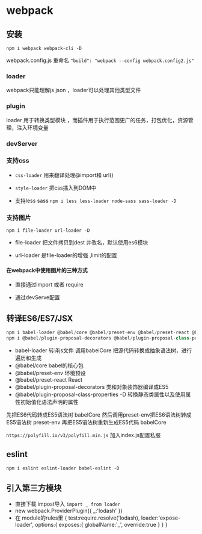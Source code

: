 # webpack

## 安装

`npm i webpack webpack-cli -D`

webpack.config.js 重命名 ` "build": "webpack --config webpack.config2.js" `

### loader

webpack只能理解js json ，loader可以处理其他类型文件

### plugin 

loader 用于转换类型模块 ，而插件用于执行范围更广的任务，打包优化，资源管理，注入环境变量

### devServer

### 支持css

- `css-loader` 用来翻译处理@import和 url()

- `style-loader` 把css插入到DOM中

- 支持less sass `npm i less less-loader node-sass sass-loader -D`

### 支持图片

`npm i file-loader url-loader -D`

- file-loader 把文件拷贝到dest 并改名，默认使用es6模块

- url-loader 是file-loader的增强 ,limit的配置

#### 在webpack中使用图片的三种方式

- 直接通过import 或者 require

- 通过devServe配置

## 转译ES6/ES7/JSX

```js
npm i babel-loader @babel/core @babel/preset-env @babel/preset-react @babel/polyfill -D
npm i @babel/plugin-proposal-decorators @babel/plugin-proposal-class-properties -D
```

- babel-loader 转译js文件 调用babelCore 把源代码转换成抽象语法树，进行遍历和生成
- @babel/core babel的核心包
- @babel/preset-env 环境预设
- @babel/preset-react React
- @babel/plugin-proposal-decorators 类和对象装饰器编译成ES5
- @babel/plugin-proposal-class-properties -D 转换静态类属性以及使用属性初始值化语法声明的属性

先把ES6代码转成ES5语法树 babelCore
然后调用preset-env把ES6语法树转成ES5语法树 preset-env
再把ES5语法树重新生成ES5代码 babelCore

`https://polyfill.io/v3/polyfill.min.js` 加入index.js配置私服

## eslint

`npm i eslint eslint-loader babel-eslint -D` 

## 引入第三方模块 

- 直接下载 impost导入 `import _ from loader`
- new webpack.ProviderPlugin({
  _:'lodash'
})
- 在  module的rules里
  {
    test:require.resolve('lodash),
    loader:'expose-loader',
    options:{
      exposes:{
        globalName:'_',
        override:true
      }
    }
  }
